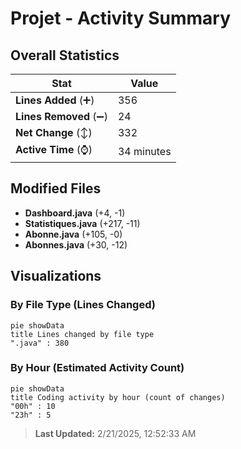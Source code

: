 # Projet - Activity Summary 

## Overall Statistics

| Stat                   | Value                                                             |
| ---------------------- | ----------------------------------------------------------------- |
| **Lines Added** (➕)   | 356                                          |
| **Lines Removed** (➖) | 24                                        |
| **Net Change** (↕)    | 332                |
| **Active Time** (⌚)   | 34 minutes |


## Modified Files
- **Dashboard.java** (+4, -1)
- **Statistiques.java** (+217, -11)
- **Abonne.java** (+105, -0)
- **Abonnes.java** (+30, -12)

## Visualizations

### By File Type (Lines Changed)

```mermaid
pie showData
title Lines changed by file type
".java" : 380
```

### By Hour (Estimated Activity Count)

```mermaid
pie showData
title Coding activity by hour (count of changes)
"00h" : 10
"23h" : 5
```


> **Last Updated:** 2/21/2025, 12:52:33 AM